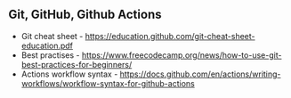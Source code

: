 ## Git, GitHub, Github Actions

* Git cheat sheet - https://education.github.com/git-cheat-sheet-education.pdf
* Best practises - https://www.freecodecamp.org/news/how-to-use-git-best-practices-for-beginners/
* Actions workflow syntax - https://docs.github.com/en/actions/writing-workflows/workflow-syntax-for-github-actions
